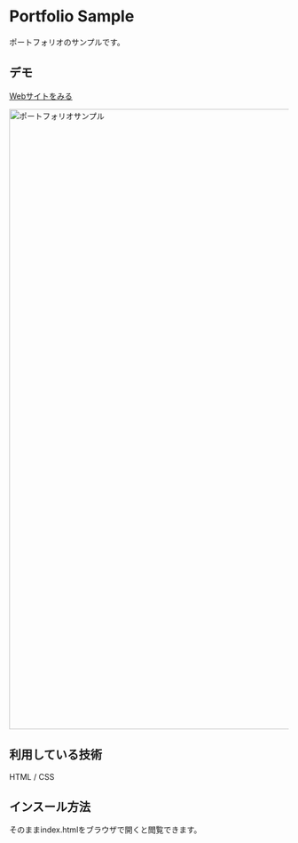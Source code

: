 Portfolio Sample
====

ポートフォリオのサンプルです。

## デモ
[Webサイトをみる](https://portfolio-sample-jp.herokuapp.com/)

<img width="1116" alt="ポートフォリオサンプル" src="https://user-images.githubusercontent.com/85496588/124285379-d1fd3680-db88-11eb-9073-fb391a793089.png">

## 利用している技術
HTML / CSS 

## インスール方法
そのままindex.htmlをブラウザで開くと閲覧できます。


